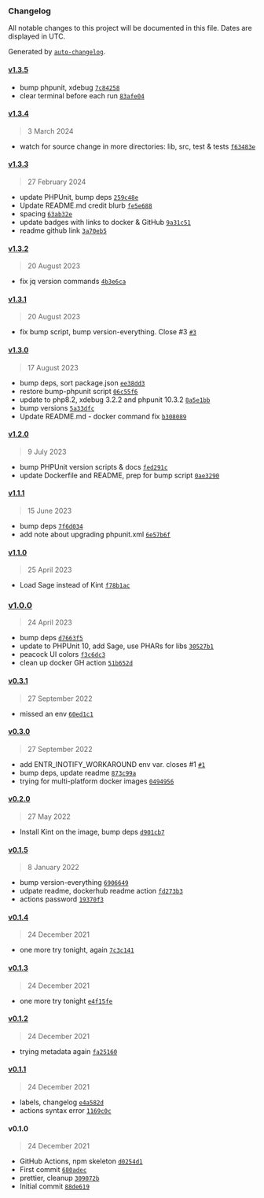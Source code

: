 ### Changelog

All notable changes to this project will be documented in this file. Dates are displayed in UTC.

Generated by [`auto-changelog`](https://github.com/CookPete/auto-changelog).

#### [v1.3.5](https://github.com/ideasonpurpose/docker-phpunit-watch/compare/v1.3.4...v1.3.5)

- bump phpunit, xdebug [`7c84258`](https://github.com/ideasonpurpose/docker-phpunit-watch/commit/7c84258129d6dedf2c9cb9cb2e7ec3aeadcaaa94)
- clear terminal before each run [`83afe04`](https://github.com/ideasonpurpose/docker-phpunit-watch/commit/83afe04e3f555f2451091bfea8315a8c2f302ce6)

#### [v1.3.4](https://github.com/ideasonpurpose/docker-phpunit-watch/compare/v1.3.3...v1.3.4)

> 3 March 2024

- watch for source change in more directories: lib, src, test & tests [`f63483e`](https://github.com/ideasonpurpose/docker-phpunit-watch/commit/f63483ef58cafbcaba27430b0d47760d2faadf78)

#### [v1.3.3](https://github.com/ideasonpurpose/docker-phpunit-watch/compare/v1.3.2...v1.3.3)

> 27 February 2024

- update PHPUnit, bump deps [`259c48e`](https://github.com/ideasonpurpose/docker-phpunit-watch/commit/259c48e35548ae73e9b4e88d4e9a07fe04054023)
- Update README.md credit blurb [`fe5e688`](https://github.com/ideasonpurpose/docker-phpunit-watch/commit/fe5e6880525687c27f93b9c19926d2b6b60c8de4)
- spacing [`63ab32e`](https://github.com/ideasonpurpose/docker-phpunit-watch/commit/63ab32e0b356fc2eb82591782715d94e07e69c7a)
- update badges with links to docker & GitHub [`9a31c51`](https://github.com/ideasonpurpose/docker-phpunit-watch/commit/9a31c5117db19e5f71d7072fb2c77dace4f8f83d)
- readme github link [`3a70eb5`](https://github.com/ideasonpurpose/docker-phpunit-watch/commit/3a70eb5ae11364fe7a6a065bfbe2ca79073b4fde)

#### [v1.3.2](https://github.com/ideasonpurpose/docker-phpunit-watch/compare/v1.3.1...v1.3.2)

> 20 August 2023

- fix jq version commands [`4b3e6ca`](https://github.com/ideasonpurpose/docker-phpunit-watch/commit/4b3e6ca161962791b62b3026abb47529475821e0)

#### [v1.3.1](https://github.com/ideasonpurpose/docker-phpunit-watch/compare/v1.3.0...v1.3.1)

> 20 August 2023

- fix bump script, bump version-everything. Close #3 [`#3`](https://github.com/ideasonpurpose/docker-phpunit-watch/issues/3)

#### [v1.3.0](https://github.com/ideasonpurpose/docker-phpunit-watch/compare/v1.2.0...v1.3.0)

> 17 August 2023

- bump deps, sort package.json [`ee38dd3`](https://github.com/ideasonpurpose/docker-phpunit-watch/commit/ee38dd34808ae80348627ad47bae67178fc6a177)
- restore bump-phpunit script [`06c55f6`](https://github.com/ideasonpurpose/docker-phpunit-watch/commit/06c55f6ddabfc788b9815105e304680a66e98e60)
- update to php8.2, xdebug 3.2.2 and phpunit 10.3.2 [`8a5e1bb`](https://github.com/ideasonpurpose/docker-phpunit-watch/commit/8a5e1bb13b74ecfd1ee03898c364dc49d4e0ef08)
- bump versions [`5a33dfc`](https://github.com/ideasonpurpose/docker-phpunit-watch/commit/5a33dfc4ff877e5a857fdcaffab5232710227130)
- Update README.md - docker command fix [`b308089`](https://github.com/ideasonpurpose/docker-phpunit-watch/commit/b30808921420d9643fde7deae6ef5721b8d1e0b0)

#### [v1.2.0](https://github.com/ideasonpurpose/docker-phpunit-watch/compare/v1.1.1...v1.2.0)

> 9 July 2023

- bump PHPUnit version scripts & docs [`fed291c`](https://github.com/ideasonpurpose/docker-phpunit-watch/commit/fed291c7c63b17821f8a85e95c36d5abdc72dd69)
- update Dockerfile and README, prep for bump script [`0ae3290`](https://github.com/ideasonpurpose/docker-phpunit-watch/commit/0ae3290b676348ffe9c419c74057f23b6d6a9532)

#### [v1.1.1](https://github.com/ideasonpurpose/docker-phpunit-watch/compare/v1.1.0...v1.1.1)

> 15 June 2023

- bump deps [`7f6d034`](https://github.com/ideasonpurpose/docker-phpunit-watch/commit/7f6d034296e9ce2321a9f9bfaf605dcde8144f6e)
- add note about upgrading phpunit.xml [`6e57b6f`](https://github.com/ideasonpurpose/docker-phpunit-watch/commit/6e57b6f91d7a56bf5f13fc43d9de6c0267b514da)

#### [v1.1.0](https://github.com/ideasonpurpose/docker-phpunit-watch/compare/v1.0.0...v1.1.0)

> 25 April 2023

- Load Sage instead of Kint [`f78b1ac`](https://github.com/ideasonpurpose/docker-phpunit-watch/commit/f78b1ac66eaa5726d13ba86808e670dfe95934c8)

### [v1.0.0](https://github.com/ideasonpurpose/docker-phpunit-watch/compare/v0.3.1...v1.0.0)

> 24 April 2023

- bump deps [`d7663f5`](https://github.com/ideasonpurpose/docker-phpunit-watch/commit/d7663f583d398a52f758cdeab4ba8d8e80d845c4)
- update to PHPUnit 10, add Sage, use PHARs for libs [`30527b1`](https://github.com/ideasonpurpose/docker-phpunit-watch/commit/30527b10af5e8439220d5ed4efc3e8e5a2d959cd)
- peacock UI colors [`f3c6dc3`](https://github.com/ideasonpurpose/docker-phpunit-watch/commit/f3c6dc303fcffa70b9e87ee6d99aba7ed1b3560c)
- clean up docker GH action [`51b652d`](https://github.com/ideasonpurpose/docker-phpunit-watch/commit/51b652d6f52f4a58e1564670e8cd82c9411246d0)

#### [v0.3.1](https://github.com/ideasonpurpose/docker-phpunit-watch/compare/v0.3.0...v0.3.1)

> 27 September 2022

- missed an env [`60ed1c1`](https://github.com/ideasonpurpose/docker-phpunit-watch/commit/60ed1c120a660c000578c3c229b3b92e27f3bdf0)

#### [v0.3.0](https://github.com/ideasonpurpose/docker-phpunit-watch/compare/v0.2.0...v0.3.0)

> 27 September 2022

- add ENTR_INOTIFY_WORKAROUND env var. closes #1 [`#1`](https://github.com/ideasonpurpose/docker-phpunit-watch/issues/1)
- bump deps, update readme [`873c99a`](https://github.com/ideasonpurpose/docker-phpunit-watch/commit/873c99a6703e98417255935e69506cc330fcbd35)
- trying for multi-platform docker images [`0494956`](https://github.com/ideasonpurpose/docker-phpunit-watch/commit/0494956950669836da8092047ec510d1bf433c99)

#### [v0.2.0](https://github.com/ideasonpurpose/docker-phpunit-watch/compare/v0.1.5...v0.2.0)

> 27 May 2022

- Install Kint on the image, bump deps [`d901cb7`](https://github.com/ideasonpurpose/docker-phpunit-watch/commit/d901cb79b342472d3aa156e06bf432f3ebd6e777)

#### [v0.1.5](https://github.com/ideasonpurpose/docker-phpunit-watch/compare/v0.1.4...v0.1.5)

> 8 January 2022

- bump version-everything [`6906649`](https://github.com/ideasonpurpose/docker-phpunit-watch/commit/690664916c7aab4e9fb9397524d75e5190c1766d)
- udpate readme, dockerhub readme action [`fd273b3`](https://github.com/ideasonpurpose/docker-phpunit-watch/commit/fd273b319c6a912b982e6b62df0ada1f2d9ce4cb)
- actions password [`19370f3`](https://github.com/ideasonpurpose/docker-phpunit-watch/commit/19370f3d4ad6145d881a572c1dd65be5837ba80f)

#### [v0.1.4](https://github.com/ideasonpurpose/docker-phpunit-watch/compare/v0.1.3...v0.1.4)

> 24 December 2021

- one more try tonight, again [`7c3c141`](https://github.com/ideasonpurpose/docker-phpunit-watch/commit/7c3c141a094aec3420001a4e030bcb8622dfd160)

#### [v0.1.3](https://github.com/ideasonpurpose/docker-phpunit-watch/compare/v0.1.2...v0.1.3)

> 24 December 2021

- one more try tonight [`e4f15fe`](https://github.com/ideasonpurpose/docker-phpunit-watch/commit/e4f15fe9f83c5e4d6fca8e4550aa00b7f25fbf18)

#### [v0.1.2](https://github.com/ideasonpurpose/docker-phpunit-watch/compare/v0.1.1...v0.1.2)

> 24 December 2021

- trying metadata again [`fa25160`](https://github.com/ideasonpurpose/docker-phpunit-watch/commit/fa2516035d68f6abf1299c3725dfb8e821e80eb5)

#### [v0.1.1](https://github.com/ideasonpurpose/docker-phpunit-watch/compare/v0.1.0...v0.1.1)

> 24 December 2021

- labels, changelog [`e4a582d`](https://github.com/ideasonpurpose/docker-phpunit-watch/commit/e4a582d4fec2a9d15b5090a7b77a6a8301eb16be)
- actions syntax error [`1169c0c`](https://github.com/ideasonpurpose/docker-phpunit-watch/commit/1169c0cd25846ef7c8370a2a4b07ee9810d17299)

#### v0.1.0

> 24 December 2021

- GitHub Actions, npm skeleton [`d0254d1`](https://github.com/ideasonpurpose/docker-phpunit-watch/commit/d0254d15031ae93533543b4624d55fdba4ee6dad)
- First commit [`680adec`](https://github.com/ideasonpurpose/docker-phpunit-watch/commit/680adec61937b69f0f8b382b3d3567b53b7d3b4d)
- prettier, cleanup [`309072b`](https://github.com/ideasonpurpose/docker-phpunit-watch/commit/309072b7640a5e286fd140ad69b74ef75e482350)
- Initial commit [`88de619`](https://github.com/ideasonpurpose/docker-phpunit-watch/commit/88de61946c5224f0934a99ec5f900e132709b500)

